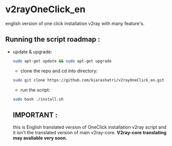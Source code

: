 # v2rayOneClick_en
english version of one click installation v2ray with many feature's.


## Running the script roadmap :

- update & upgrade:

  ```bash
  sudo apt-get update && sudo apt-get upgrade
  ```
  
  
  - clone the repo and cd into directory:

  ```bash
  sudo git clone https://github.com/kiarashatri/v2rayOneClick_en.git && cd v2rayOneClick_en
  ```
  
  - run the script:

  ```bash
  sudo bash ./install.sh
  ```
  
  ## IMPORTANT :
    this is English translated version of OneClick installation v2ray script and it isn't the translated version of main v2ray-core.
    **V2ray-core translating may avaliable very soon.**
